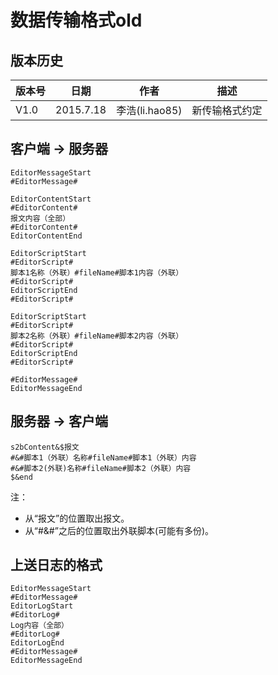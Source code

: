 # 数据传输格式old #

## 版本历史
版本号|日期|作者|描述
---|---|---|---
V1.0|2015.7.18|李浩(li.hao85)|新传输格式约定

<!-- toc -->

## 客户端 -> 服务器 ##

```
EditorMessageStart
#EditorMessage#

EditorContentStart
#EditorContent#
报文内容（全部）
#EditorContent#
EditorContentEnd

EditorScriptStart
#EditorScript#
脚本1名称（外联）#fileName#脚本1内容（外联）
#EditorScript#
EditorScriptEnd
#EditorScript#

EditorScriptStart
#EditorScript#
脚本2名称（外联）#fileName#脚本2内容（外联）
#EditorScript#
EditorScriptEnd
#EditorScript#

#EditorMessage#
EditorMessageEnd
```

## 服务器 -> 客户端 ##

```
s2bContent&$报文
#&#脚本1（外联）名称#fileName#脚本1（外联）内容
#&#脚本2(外联)名称#fileName#脚本2（外联）内容
$&end
```
注：

- 从“报文”的位置取出报文。
- 从“#&#”之后的位置取出外联脚本(可能有多份)。

## 上送日志的格式 ##

```
EditorMessageStart
#EditorMessage#
EditorLogStart
#EditorLog#
Log内容（全部）
#EditorLog#
EditorLogEnd
#EditorMessage#
EditorMessageEnd
```